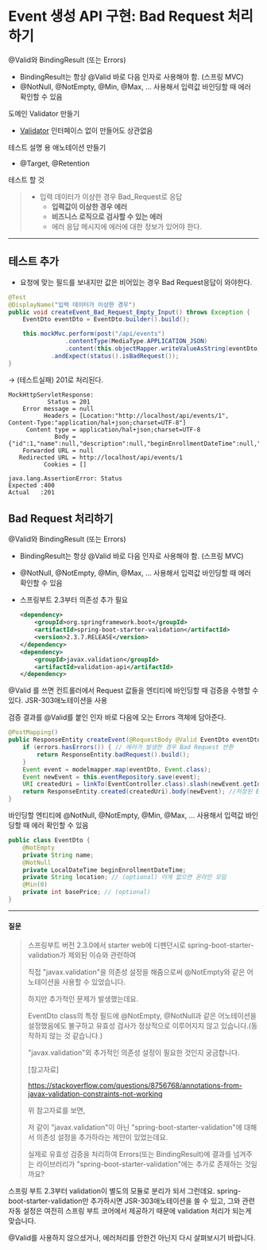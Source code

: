 # Event 생성 API 구현: Bad Request 처리하기

@Valid와 BindingResult (또는 Errors)

* BindingResult는 항상 @Valid 바로 다음 인자로 사용해야 함. (스프링 MVC)
* @NotNull, @NotEmpty, @Min, @Max, ... 사용해서 입력값 바인딩할 때 에러 확인할 수 있음

도메인 Validator 만들기

* [Validator](https://docs.spring.io/spring-framework/docs/current/javadoc-api/org/springframework/validation/Validator.html) 인터페이스 없이 만들어도 상관없음

테스트 설명 용 애노테이션 만들기

* @Target, @Retention

테스트 할 것

> * 입력 데이터가 이상한 경우 Bad_Request로 응답
>   * **입력값이 이상한 경우 에러**
>   * **비즈니스 로직으로 검사할 수 있는 에러**
>   * 에러 응답 메시지에 에러에 대한 정보가 있어야 한다.

---

## 테스트 추가

* 요청에 맞는 필드를 보내지만 값은 비어있는 경우 Bad Request응답이 와야한다.

```java
@Test
@DisplayName("입력 데이터가 이상한 경우")
public void createEvent_Bad_Request_Empty_Input() throws Exception {
    EventDto eventDto = EventDto.builder().build();

    this.mockMvc.perform(post("/api/events")
                .contentType(MediaType.APPLICATION_JSON)
                .content(this.objectMapper.writeValueAsString(eventDto)))
            .andExpect(status().isBadRequest());
}
```

→ (테스트실패) 201로 처리된다.

```
MockHttpServletResponse:
           Status = 201
    Error message = null
          Headers = [Location:"http://localhost/api/events/1", Content-Type:"application/hal+json;charset=UTF-8"]
     Content type = application/hal+json;charset=UTF-8
             Body = {"id":1,"name":null,"description":null,"beginEnrollmentDateTime":null,"closeEnrollmentDateTime":null,"beginEventDateTime":null,"endEventDateTime":null,"location":null,"basePrice":0,"maxPrice":0,"limitOfEnrollment":0,"offline":false,"free":false,"eventStatus":"DRAFT"}
    Forwarded URL = null
   Redirected URL = http://localhost/api/events/1
          Cookies = []

java.lang.AssertionError: Status 
Expected :400
Actual   :201
```



## Bad Request 처리하기

@Valid와 BindingResult (또는 Errors)

* BindingResult는 항상 @Valid 바로 다음 인자로 사용해야 함. (스프링 MVC)
* @NotNull, @NotEmpty, @Min, @Max, ... 사용해서 입력값 바인딩할 때 에러 확인할 수 있음



* 스프링부트 2.3부터 의존성 추가 필요

  ```xml
  <dependency>
      <groupId>org.springframework.boot</groupId>
      <artifactId>spring-boot-starter-validation</artifactId>
      <version>2.3.7.RELEASE</version>
  </dependency>
  <dependency>
      <groupId>javax.validation</groupId>
      <artifactId>validation-api</artifactId>
  </dependency>
  ```



@Valid 를 쓰면 컨트롤러에서 Request 값들을 엔티티에 바인딩할 때 검증을 수행할 수 있다. JSR-303애노테이션을 사용

검증 결과를 @Valid를 붙인 인자 바로 다음에 오는 Errors 객체에 담아준다.

```java
@PostMapping()
public ResponseEntity createEvent(@RequestBody @Valid EventDto eventDto, Errors errors) {
    if (errors.hasErrors()) { // 에러가 발생한 경우 Bad Request 반환
        return ResponseEntity.badRequest().build();
    }
    Event event = modelmapper.map(eventDto, Event.class);
    Event newEvent = this.eventRepository.save(event);
    URI createdUri = linkTo(EventController.class).slash(newEvent.getId()).toUri(); // DB에 저장된 ID 값
    return ResponseEntity.created(createdUri).body(newEvent); //저장된 Event 정보 반환
}
```

바인딩할 엔티티에 @NotNull, @NotEmpty, @Min, @Max, ... 사용해서 입력값 바인딩할 때 에러 확인할 수 있음

```java
public class EventDto {
    @NotEmpty
    private String name;
    @NotNull
    private LocalDateTime beginEnrollmentDateTime;
    private String location; // (optional) 이게 없으면 온라인 모임
    @Min(0)
    private int basePrice; // (optional)
}
```





---

#### 질문

> 스프링부트 버전 2.3.0에서 starter web에 디펜던시로 spring-boot-starter-validation가 제외된 이슈와 관련하여
>
> 직접 "javax.validation"을 의존성 설정을 해줌으로써 @NotEmpty와 같은 어노테이션을 사용할 수 있었습니다.
>
> 
>
> 하지만 추가적인 문제가 발생했는데요.
>
> EventDto class의 특정 필드에 @NotEmpty, @NotNull과 같은 어노테이션을 설정했음에도 불구하고 유효성 검사가 정상적으로 이루어지지 않고 있습니다.(동작하지 않는 것 같습니다.)
>
> 
>
> "javax.validation"외 추가적인 의존성 설정이 필요한 것인지 궁금합니다.
>
> 
>
> [참고자료]
>
> https://stackoverflow.com/questions/8756768/annotations-from-javax-validation-constraints-not-working
>
> 위 참고자료를 보면,
>
> 저 같이 "javax.validation"이 아닌 "spring-boot-starter-validation"에 대해서 의존성 설정을 추가하라는 제안이 있었는데요.
>
> 
>
> 실제로 유효성 검증을 처리하여 Errors(또는 BindingResult)에 결과를 넘겨주는 라이브러리가 "spring-boot-starter-validation"에는 추가로 존재하는 것일까요?

스프링 부트 2.3부터 validation이 별도의 모듈로 분리가 되서 그런데요. spring-boot-starter-validation만 추가하시면 JSR-303애노테이션을 쓸 수 있고, 그와 관련 자동 설정은 여전히 스프링 부트 코어에서 제공하기 때문에 validation 처리가 되는게 맞습니다.

@Valid를 사용하지 않으셨거나, 에러처리를 안한건 아닌지 다시 살펴보시기 바랍니다.

